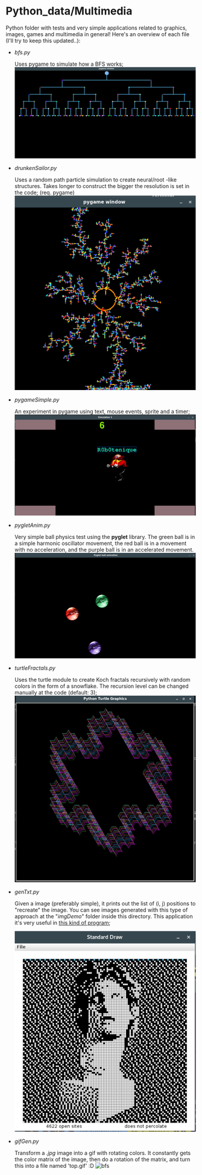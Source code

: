 # Python_data/Multimedia

Python folder with tests and very simple applications related to graphics, images, games and multimedia in general!
Here's an overview of each file (I'll try to keep this updated..):

- *bfs.py*

    Uses pygame to simulate how a BFS works;
    ![bfs](multimedia/imgDemo/bfs.png)

- *drunkenSailor.py*

    Uses a random path particle simulation to create neural/root -like structures. Takes longer to construct the bigger the resolution is set in the code; (req. pygame)
    ![bfs](multimedia/imgDemo/drunkenSailor.png)

- *pygameSimple.py*

    An experiment in pygame using text, mouse events, sprite and a timer;
    ![bfs](multimedia/imgDemo/pygameSimple.png)

- *pygletAnim.py*

    Very simple ball physics test using the **pyglet** library. The green ball is in a simple harmonic oscillator movement, the red ball is in a movement with no acceleration, and the purple ball is in an accelerated movement.
    ![bfs](multimedia/imgDemo/pygletAnim.png)

- *turtleFractals.py*

    Uses the turtle module to create Koch fractals recursively with random colors in the form of a snowflake. The recursion level can be changed manually at the code (default: 3);
    ![bfs](multimedia/imgDemo/turtleFractals.png)

- *genTxt.py*

    Given a image (preferably simple), it prints out the list of (i, j) positions to "recreate" the image. You can see images generated with this type of approach at the "*imgDemo*" folder inside this directory. This application it's very useful in [this kind of program](https://github.com/robotenique/intermediateProgramming/tree/master/MAC0323/EP5);
    
    ![bfs](multimedia/imgDemo/genTxt.png)

- *gifGen.py*

    Transform a *.jpg* image into a gif with rotating colors. It constantly gets the color matrix of the image, then do a rotation of the matrix, and turn this into a file named 'top.gif' :D
    ![bfs](multimedia/imgDemo/gifGen.gif)

